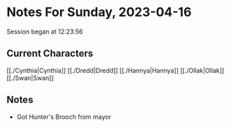 # Notes For Sunday, 2023-04-16
Session began at 12:23:56
## Current Characters
[[./Cynthia|Cynthia]]
[[./Dredd|Dredd]]
[[./Hannya|Hannya]]
[[./Ollak|Ollak]]
[[./Swan|Swan]]
## Notes
- Got Hunter's Brooch from mayor